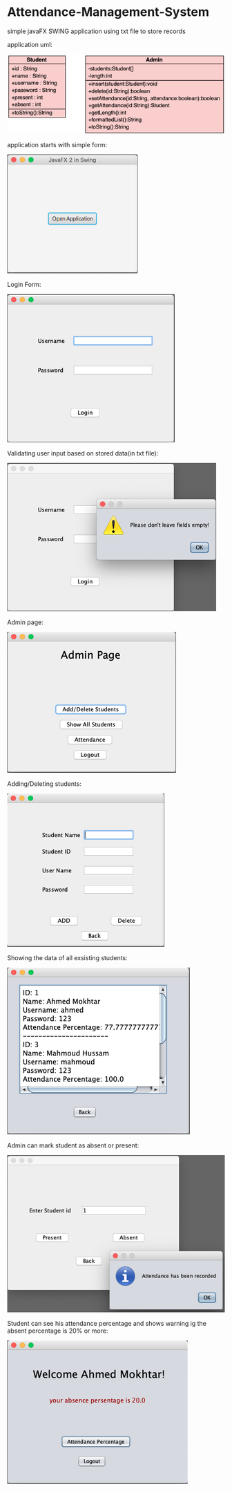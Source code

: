 # Attendance-Management-System

simple javaFX SWING application using txt file to store records

application uml: 

![](images/uml.png)

application starts with simple form:

![](images/1.png)

Login Form:

![](images/2.png)

Validating user input based on stored data(in txt file):

![](images/3.png)

Admin page:

![](images/5.png)

Adding/Deleting students:

![](images/6.png)

Showing the data of all exsisting students:

![](images/7.png)

Admin can mark student as absent or present:

![](images/4.png)
 
Student can see his attendance percentage and shows warning ig the absent percentage is 20% or more:

![](images/8.png)

